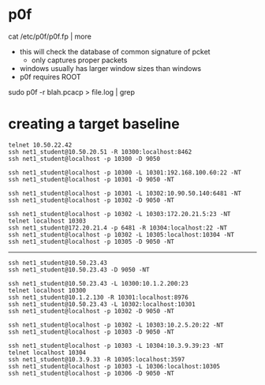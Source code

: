 # p0f
cat /etc/p0f/p0f.fp  | more
- this will check the database of common signature of pcket
  - only captures proper packets
- windows usually has larger window sizes than windows
- p0f requires ROOT

sudo p0f -r blah.pcacp > file.log | grep 

# creating a target baseline

```shell
telnet 10.50.22.42
ssh net1_student@10.50.20.51 -R 10300:localhost:8462
ssh net1_student@localhost -p 10300 -D 9050

ssh net1_student@localhost -p 10300 -L 10301:192.168.100.60:22 -NT
ssh net1_student@localhost -p 10301 -D 9050 -NT

ssh net1_student@localhost -p 10301 -L 10302:10.90.50.140:6481 -NT
ssh net1_student@localhost -p 10302 -D 9050 -NT

ssh net1_student@localhost -p 10302 -L 10303:172.20.21.5:23 -NT
telnet localhost 10303
ssh net1_student@172.20.21.4 -p 6481 -R 10304:localhost:22 -NT
ssh net1_student@localhost -p 10302 -L 10305:localhost:10304 -NT
ssh net1_student@localhost -p 10305 -D 9050 -NT
```
-------------------------------------------------------------------------------------
```shell
ssh net1_student@10.50.23.43
ssh net1_student@10.50.23.43 -D 9050 -NT

ssh net1_student@10.50.23.43 -L 10300:10.1.2.200:23
telnet localhost 10300
ssh net1_student@10.1.2.130 -R 10301:localhost:8976
ssh net1_student@10.50.23.43 -L 10302:localhost:10301
ssh net1_student@localhost -p 10302 -D 9050 -NT

ssh net1_student@localhost -p 10302 -L 10303:10.2.5.20:22 -NT
ssh net1_student@localhost -p 10303 -D 9050 -NT

ssh net1_student@localhost -p 10303 -L 10304:10.3.9.39:23 -NT
telnet localhost 10304 
ssh net1_student@10.3.9.33 -R 10305:localhost:3597
ssh net1_student@localhost -p 10303 -L 10306:localhost:10305
ssh net1_student@localhost -p 10306 -D 9050 -NT

